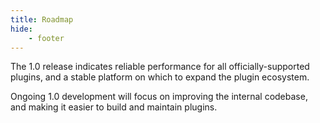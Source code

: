```yaml
---
title: Roadmap
hide:
    - footer
---
```


The 1.0 release indicates reliable performance for all officially-supported plugins, and a stable platform on which to expand the plugin ecosystem.

Ongoing 1.0 development will focus on improving the internal codebase, and making it easier to build and maintain plugins.
